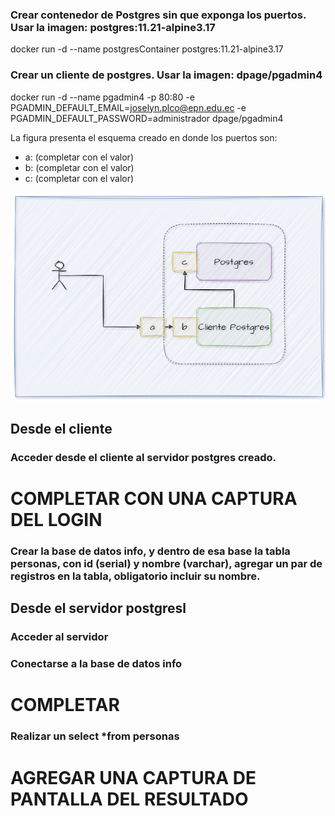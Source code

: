 ### Crear contenedor de Postgres sin que exponga los puertos. Usar la imagen: postgres:11.21-alpine3.17
docker run -d --name postgresContainer postgres:11.21-alpine3.17


### Crear un cliente de postgres. Usar la imagen: dpage/pgadmin4

docker run -d --name pgadmin4 -p 80:80 -e  PGADMIN_DEFAULT_EMAIL=joselyn.plco@epn.edu.ec -e PGADMIN_DEFAULT_PASSWORD=administrador dpage/pgadmin4

La figura presenta el esquema creado en donde los puertos son:
- a: (completar con el valor)
- b: (completar con el valor)
- c: (completar con el valor)

![Imagen](imagenes/esquema-ejercicio3.PNG)

## Desde el cliente
### Acceder desde el cliente al servidor postgres creado.
# COMPLETAR CON UNA CAPTURA DEL LOGIN
### Crear la base de datos info, y dentro de esa base la tabla personas, con id (serial) y nombre (varchar), agregar un par de registros en la tabla, obligatorio incluir su nombre.

## Desde el servidor postgresl
### Acceder al servidor
### Conectarse a la base de datos info
# COMPLETAR
### Realizar un select *from personas
# AGREGAR UNA CAPTURA DE PANTALLA DEL RESULTADO
